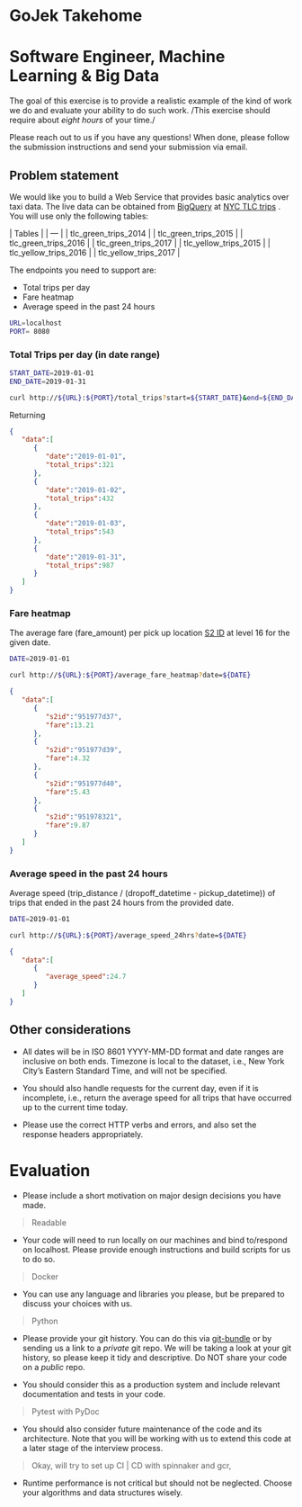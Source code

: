# GoJek Takehome

# Software Engineer, Machine Learning & Big Data

The goal of this exercise is to provide a realistic example of the kind of work we do and evaluate your ability to do such work. /This exercise should require about *eight hours* of your time./

Please reach out to us if you have any questions! When done, please follow the submission instructions and send your submission via email.

## Problem statement
We would like you to build a Web Service that provides basic analytics over taxi data. The live data can be obtained from  [BigQuery](https://cloud.google.com/bigquery/)  at  [NYC TLC trips](https://console.cloud.google.com/marketplace/details/city-of-new-york/nyc-tlc-trips) . You will use only the following tables:


| Tables |
| — |
| tlc_green_trips_2014 |
| tlc_green_trips_2015 |
| tlc_green_trips_2016 |
| tlc_green_trips_2017 |
| tlc_yellow_trips_2015 |
| tlc_yellow_trips_2016 |
| tlc_yellow_trips_2017 |

The endpoints you need to support are:
* Total trips per day
* Fare heatmap
* Average speed in the past 24 hours

```bash
URL=localhost
PORT= 8080
```

### Total Trips per day (in date range)

```bash
START_DATE=2019-01-01
END_DATE=2019-01-31

curl http://${URL}:${PORT}/total_trips?start=${START_DATE}&end=${END_DATE}
```

Returning

```json
{
   "data":[
      {
         "date":"2019-01-01",
         "total_trips":321
      },
      {
         "date":"2019-01-02",
         "total_trips":432
      },
      {
         "date":"2019-01-03",
         "total_trips":543
      },
      {
         "date":"2019-01-31",
         "total_trips":987
      }
   ]
}
```


### Fare heatmap

The average fare (fare_amount) per pick up location  [S2 ID](http://s2geometry.io/)  at level 16 for the given date.

```bash
DATE=2019-01-01

curl http://${URL}:${PORT}/average_fare_heatmap?date=${DATE}
```

```json
{
   "data":[
      {
         "s2id":"951977d37",
         "fare":13.21
      },
      {
         "s2id":"951977d39",
         "fare":4.32
      },
      {
         "s2id":"951977d40",
         "fare":5.43
      },
      {
         "s2id":"951978321",
         "fare":9.87
      }
   ]
}
```

### Average speed in the past 24 hours

Average speed (trip_distance / (dropoff_datetime - pickup_datetime)) of trips that ended in the past 24 hours from the provided date.

```bash
DATE=2019-01-01

curl http://${URL}:${PORT}/average_speed_24hrs?date=${DATE}
```

```json
{
   "data":[
      {
         "average_speed":24.7
      }
   ]
}
```


## Other considerations
* All dates will be in ISO 8601 YYYY-MM-DD format and date ranges are inclusive on both ends. Timezone is local to the dataset, i.e., New York City’s Eastern Standard Time, and will not be specified.

* You should also handle requests for the current day, even if it is incomplete, i.e., return the average speed for all trips that have occurred up to the current time today.

* Please use the correct HTTP verbs and errors, and also set the response headers appropriately.

# Evaluation
* Please include a short motivation on major design decisions you have made.
> Readable

* Your code will need to run locally on our machines and bind to/respond on localhost. Please provide enough instructions and build scripts for us to do so.
> Docker

* You can use any language and libraries you please, but be prepared to discuss your choices with us.
> Python

* Please provide your git history. You can do this via  [git-bundle](https://git-scm.com/book/en/v2/Git-Tools-Bundling)  or by sending us a link to a *_private_* git repo. We will be taking a look at your git history, so please keep it tidy and descriptive. Do NOT share your code on a *_public_* repo.

* You should consider this as a production system and include relevant documentation and tests in your code.
> Pytest with PyDoc

* You should also consider future maintenance of the code and its architecture. Note that you will be working with us to extend this code at a later stage of the interview process.
> Okay, will try to set up CI | CD with spinnaker and gcr,

* Runtime performance is not critical but should not be neglected. Choose your algorithms and data structures wisely.
